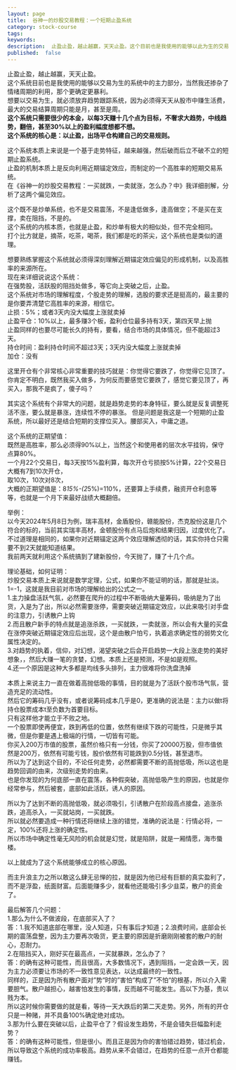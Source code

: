 ```yaml
---
layout: page
title:  谷神一的炒股交易教程：一个短期止盈系统
category: stock-course
tags:
keywords:
description:  止盈止盈，越止越赢，天天止盈。这个目前也是我使用的能够以此为生的交易系统。
published:  false
---
```


止盈止盈，越止越赢，天天止盈。  
这个系统目前也是我使用的能够以交易为生的系统中的主力部分，当然我还掺杂了情绪周期的利用，那个更确定更暴利。  
想要以交易为生，就必须放弃趋势跟踪系统，因为必须得天天从股市中赚生活费，最大的交易结算周期只能是月，甚至是周。  
**这个系统只需要很少的本金，以每3天赚十几个点为目标，不奢求大趋势，中线趋势，翻倍，甚至30%以上的盈利幅度想都不想。**  
**这个系统的核心是：以止盈，出场平仓构建自己的交易规则。**  

这个系统本质上来说是一个基于走势特征，越来越强，然后破而后立不破不立的短期止盈系统。  
止盈的机制本质上是反向利用近期锚定效应，而制定的一个高胜率的短期交易系统。  
在《谷神一的炒股交易教程：一买就跌，一卖就涨，怎么办？中》我详细剖解，分析了这两个偏见效应。  

这个既不是炒单系统，也不是交易震荡，不是逢低做多，逢高做空；不是买在支撑，卖在阻挡，不是的。  
这个系统的内核本质，也就是止盈，和炒单有极大的相似处，但不完全相同。  
打个比方就是，摘茶，吃茶，喝茶，我们都是吃的茶尖，这个系统也是类似的道理。  


想要熟练掌握这个系统就必须得深刻理解近期锚定效应偏见的形成机制，以及高胜率的来源所在。  
现在来详细说说这个系统：  
在强势股，活跃股的阻挡处做多，等它向上突破之后，止盈。  
这个系统对市场的理解程度，个股走势的理解，选股的要求还是挺高的，最主要的是你要弄清楚它高胜率的来源，相信它。  
止损：5%；或者3天内没大幅度上涨就卖掉  
止盈平仓：10%以上，最多赚3个板，盈利仓位最多持有3天，第四天早上抛  
止盈同样的也要尽可能长久的持有，要看，结合市场的具体情况，但不能超过3天。  
持仓时间：盈利持仓时间不超过3天；3天内没大幅度上涨就卖掉  
加仓：没有  

这里开仓有个非常核心非常重要的技巧就是：你觉得它要跌了，你觉得它见顶了。
你肯定不明白，既然我买入做多，为何反而要感觉它要跌了，感觉它要见顶了，再买入，那我不是疯了，傻子吗？

其实这个系统有个非常大的问题，就是趋势走势的本身特征，要么就是反复调整死活不涨，要么就是暴涨，连续性不停的暴涨。
但是问题是我这是一个短期的止盈系统，所以最好还是结合短期的支撑位买入。腰部买入，中庸之道。

这个系统的正期望值：  
既然是高胜率，那么必须得90%以上，当然这个和使用者的层次水平挂钩，保守点算80%。  
一个月22个交易日，每3天按15%盈利算，每次开仓亏损按5%计算，22个交易日大概有7到10次开仓，  
取10次，10次对8次，  
大概的正期望值是：8*15%-(2*5%)=110%，还要算上手续费，融资开仓利息等等，也就是一个月下来最好战绩大概翻倍。  


举例：  
以今天2024年5月8日为例，瑞丰高材，金盾股份，赣能股份，杰克股份这是几个符合的标的，当前其实瑞丰高材，金顿股份有点马后炮和结果归因，过度优化了。  
不过道理是相同的，如果你对近期锚定这两个效应理解透彻的话，其实你持仓只需要不到2天就能知道结果。  
我前两天就利用这个系统搞到了建新股份，今天抛了，赚了十几个点。  

理论基础，如何证明：  
炒股交易本质上来说就是数学定理，公式，如果你不能证明的话，那就是扯淡。1=-1，这就是我目前对市场的理解给出的公式之一。  
1.主力操盘活跃气氛，必然要在爬升的过程中不断吸纳大量筹码，吸纳是为了出货，入是为了出，所以必然需要涨停，需要突破近期锚定效应，以此来吸引对手盘的注意力，引诱散户上钩  
2.而且散户新手的特点就是追涨杀跌，一买就跌，一卖就涨，所以会有大量的买盘在涨停突破近期锚定效应后出现，这个是由散户怕亏，执着追求确定性的弱势文化属性决定的。  
3.对趋势的执着，信仰，对幻想，渴望突破之后会开启趋势一大段上涨走势的美好想象，，然后大赚一笔的贪婪，幻想。本质上还是预测，不是如是观照。  
4.还一个原因是这种大多都是均线多头排列，主力很难将你洗盘洗掉

本质上来说主力一直在做着高抛低吸的事情，目的就是为了活跃个股市场气氛，营造充足的流动性。  
然后它的筹码几乎没有，或者说筹码成本几乎是0，更准确的说法是：主力以做t将持仓股票成本t至负数为首要目标。  
只有这样他才能立于不败之地。  
一个股票即使再便宜，跌到再低的位置，依然有继续下跌的可能性，只是微乎其微，但是你要是遇上极端的行情，一切皆有可能。  
你买入200万市值的股票，虽然价格只有一分钱，你买了20000万股，但市值依然是200万，依然有可能亏钱，股价依然有可能跌到0.5分钱，甚至退市。  
所以为了达到这个目的，不论任何走势，必然都需要不断的高抛低吸，所以这也是趋势回调的由来，次级别走势的由来。  
也是你发现的为何底部一直在震荡，各种假突破，高抛低吸产生的原因，也就是你经常参与，然后被套，底部如此活跃，诱人的原因。  

所以为了达到不断的高抛低吸，就必须吸引，引诱散户在阶段高点接盘，追涨杀跌，追高杀入，一买就站岗，一买就跌。  
所以就必然要造成一种行情还将继续上涨的错觉，准确的说法是：行情必将，一定，100%还将上涨的确定性。  
所以市场中确定性毫无风险的机会就是幻觉，就是陷阱，就是一厢情愿，海市蜃楼。  

以上就成为了这个系统能够成立的核心原因。  

而主升浪主力之所以敢这么肆无忌惮的拉，就是因为他已经有巨额的真实盈利了，而不是浮盈，纸面财富。后面能赚多少，就看他还能吸引多少韭菜，散户的资金了。  

最后解答几个问题：  
1.那么为什么不做波段，在底部买入了？  
答：1.我不知道底部在哪里，没人知道，只有事后才知道；2.浪费时间，底部会长期的震荡盘整，因为主力要再次吸货，更主要的原因是折磨刚刚被套的散户的耐心，忍耐力。   
2.在阻挡买入，刚好买在最高点，一买就暴跌，怎么办了？  
答：的确有这种可能性，而且很高，大多数情况下，遇到阻挡，一定会跌一天，因为主力必须要让市场的不一致性意见表达，以达成最终的一致性。  
同样的，正是因为所有散户面对”势“时的”害怕“构成了”不怕“的根基，所以介入需要胆气。散户越担心，越害怕发生的事情，反而越不可能发生。高以下为基，贵以贱为本。  
所以这时候你需要做的就是看，等待一天大跌后的第二天走势。另外，所有的开仓只是一种赌，并不具备100%确定绝对成功。  
3.那为什么要在突破以后，止盈平仓了？假设发生趋势，不是会错失巨幅盈利走势？  
答：的确有这种可能性，但是很小。而且正是因为你的害怕错过趋势，错过机会，所以导致这个系统的成功率极高。趋势从来不会错过，在趋势的任意一点开仓都能赚钱。  
























